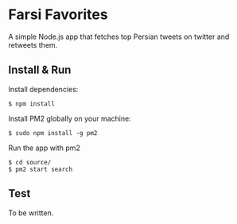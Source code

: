 Farsi Favorites
===
A simple Node.js app that fetches top Persian tweets on twitter and retweets them.

## Install & Run
Install dependencies:

    $ npm install
Install PM2 globally on your machine:

    $ sudo npm install -g pm2
Run the app with pm2

    $ cd source/
    $ pm2 start search

## Test
To be written.